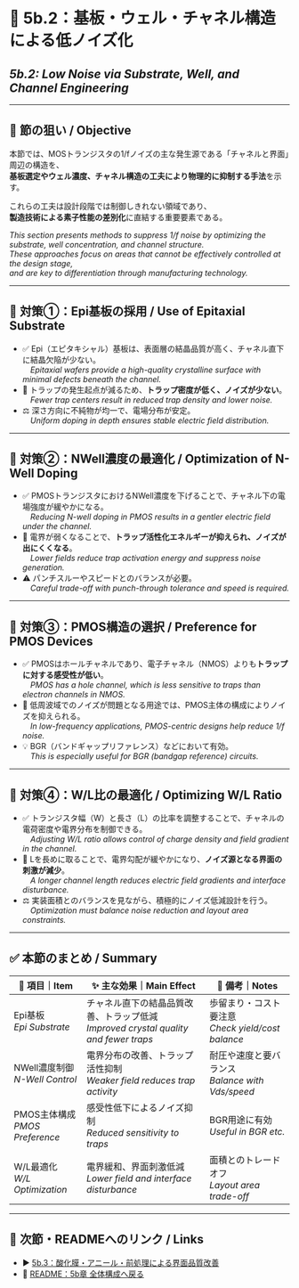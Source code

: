 # 🌟 5b.2：基板・ウェル・チャネル構造による低ノイズ化  
## *5b.2: Low Noise via Substrate, Well, and Channel Engineering*

---

## 🎯 節の狙い / Objective

本節では、MOSトランジスタの1/fノイズの主な発生源である「チャネルと界面」周辺の構造を、  
**基板選定やウェル濃度、チャネル構造の工夫により物理的に抑制する手法**を示す。  

これらの工夫は設計段階では制御しきれない領域であり、  
**製造技術による素子性能の差別化**に直結する重要要素である。

*This section presents methods to suppress 1/f noise by optimizing the substrate, well concentration, and channel structure.  
These approaches focus on areas that cannot be effectively controlled at the design stage,  
and are key to differentiation through manufacturing technology.*

---

## 🔧 対策①：Epi基板の採用 / Use of Epitaxial Substrate

- ✅ Epi（エピタキシャル）基板は、表面層の結晶品質が高く、チャネル直下に結晶欠陥が少ない。  
 *Epitaxial wafers provide a high-quality crystalline surface with minimal defects beneath the channel.*  
- 🔽 トラップの発生起点が減るため、**トラップ密度が低く、ノイズが少ない**。  
 *Fewer trap centers result in reduced trap density and lower noise.*  
- ⚖️ 深さ方向に不純物が均一で、電場分布が安定。  
 *Uniform doping in depth ensures stable electric field distribution.*

---

## 🔧 対策②：NWell濃度の最適化 / Optimization of N-Well Doping

- ✅ PMOSトランジスタにおけるNWell濃度を下げることで、チャネル下の電場強度が緩やかになる。  
 *Reducing N-well doping in PMOS results in a gentler electric field under the channel.*  
- 🔽 電界が弱くなることで、**トラップ活性化エネルギーが抑えられ、ノイズが出にくくなる**。  
 *Lower fields reduce trap activation energy and suppress noise generation.*  
- ⚠️ パンチスルーやスピードとのバランスが必要。  
 *Careful trade-off with punch-through tolerance and speed is required.*

---

## 🔧 対策③：PMOS構造の選択 / Preference for PMOS Devices

- ✅ PMOSはホールチャネルであり、電子チャネル（NMOS）よりも**トラップに対する感受性が低い**。  
 *PMOS has a hole channel, which is less sensitive to traps than electron channels in NMOS.*  
- 🔽 低周波域でのノイズが問題となる用途では、PMOS主体の構成によりノイズを抑えられる。  
 *In low-frequency applications, PMOS-centric designs help reduce 1/f noise.*  
- 💡 BGR（バンドギャップリファレンス）などにおいて有効。  
 *This is especially useful for BGR (bandgap reference) circuits.*

---

## 🔧 対策④：W/L比の最適化 / Optimizing W/L Ratio

- ✅ トランジスタ幅（W）と長さ（L）の比率を調整することで、チャネルの電荷密度や電界分布を制御できる。  
 *Adjusting W/L ratio allows control of charge density and field gradient in the channel.*  
- 🔽 Lを長めに取ることで、電界勾配が緩やかになり、**ノイズ源となる界面の刺激が減少**。  
 *A longer channel length reduces electric field gradients and interface disturbance.*  
- ⚖️ 実装面積とのバランスを見ながら、積極的にノイズ低減設計を行う。  
 *Optimization must balance noise reduction and layout area constraints.*

---

## ✅ 本節のまとめ / Summary

| 🧩 項目｜Item | ✨ 主な効果｜Main Effect | 📝 備考｜Notes |
|-------------|-----------------------------|----------------------------|
| Epi基板<br>*Epi Substrate* | チャネル直下の結晶品質改善、トラップ低減<br>*Improved crystal quality and fewer traps* | 歩留まり・コスト要注意<br>*Check yield/cost balance* |
| NWell濃度制御<br>*N-Well Control* | 電界分布の改善、トラップ活性抑制<br>*Weaker field reduces trap activity* | 耐圧や速度と要バランス<br>*Balance with Vds/speed* |
| PMOS主体構成<br>*PMOS Preference* | 感受性低下によるノイズ抑制<br>*Reduced sensitivity to traps* | BGR用途に有効<br>*Useful in BGR etc.* |
| W/L最適化<br>*W/L Optimization* | 電界緩和、界面刺激低減<br>*Lower field and interface disturbance* | 面積とのトレードオフ<br>*Layout area trade-off* |

---

## 🔗 次節・READMEへのリンク / Links

- ▶️ [5b.3：酸化膜・アニール・前処理による界面品質改善](5b_3_oxide_interface_control.md)  
- 📘 [README：5b章 全体構成へ戻る](README.md)
